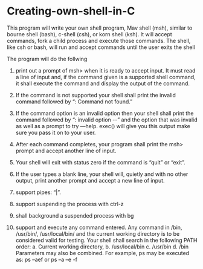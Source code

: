 # Creating-own-shell-in-C

This program will write your own shell program, Mav shell (msh), similar to
bourne shell (bash), c-shell (csh), or korn shell (ksh). It will accept commands, fork a child
process and execute those commands. The shell, like csh or bash, will run and accept
commands until the user exits the shell

The program will do the follwing

1. print out a prompt of msh> when it is ready to
accept input. It must read a line of input and, if the command given is a supported shell
command, it shall execute the command and display the output of the command.

2. If the command is not supported your shell shall print the invalid
command followed by “: Command not found.”

3. If the command option is an invalid option then your shell shall print
the command followed by “: invalid option --” and the option that was invalid as
well as a prompt to try —help. exec() will give you this output make sure you pass it
on to your user.

4. After each command completes, your program shall print the msh>
prompt and accept another line of input.

5. Your shell will exit with status zero if the command is “quit” or “exit”.

6. If the user types a blank line, your shell will, quietly and with no other
output, print another prompt and accept a new line of input.

7. support pipes: “|”.

8. support suspending the process with ctrl-z

9. shall background a suspended process with bg

10. support and execute any command entered. Any
command in /bin, /usr/bin/, /usr/local/bin/ and the current working directory
is to be considered valid for testing.
Your shell shall search in the following PATH order:
a. Current working directory,
b. /usr/local/bin
c. /usr/bin
d. /bin
Parameters may also be combined. For example, ps may be executed as: ps –aef or ps
–a –e -f
